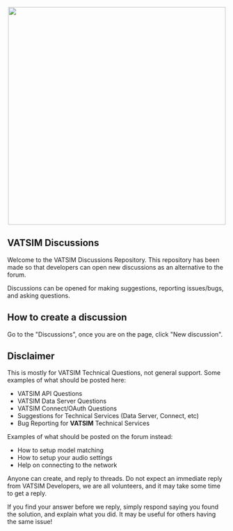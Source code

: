 <p align="center"><img src="https://i.imgur.com/i0qDnBQ.png" width="500"></p>

## VATSIM Discussions

Welcome to the VATSIM Discussions Repository. This repository has been made so that
developers can open new discussions as an alternative to the forum.

Discussions can be opened for making suggestions, reporting issues/bugs, and asking
questions.

## How to create a discussion

Go to the "Discussions", once you are on the page, click "New discussion".

## Disclaimer

This is mostly for VATSIM Technical Questions, not general support. Some examples of
what should be posted here:

- VATSIM API Questions
- VATSIM Data Server Questions
- VATSIM Connect/OAuth Questions
- Suggestions for Technical Services (Data Server, Connect, etc)
- Bug Reporting for **VATSIM** Technical Services

Examples of what should be posted on the forum instead:

- How to setup model matching
- How to setup your audio settings
- Help on connecting to the network

Anyone can create, and reply to threads. Do not expect an immediate reply from
VATSIM Developers, we are all volunteers, and it may take some time to get a reply.

If you find your answer before we reply, simply respond saying you found the solution,
and explain what you did. It may be useful for others having the same issue!
